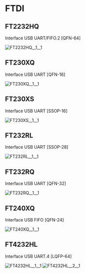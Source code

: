 # FTDI

## FT2232HQ
Interface USB UART/FIFO.2 [QFN-64]

![FT2232HQ__1__1](/preview/images/FTDI__FT2232HQ__1__1.png?raw=true) 

## FT230XQ
Interface USB UART [QFN-16]

![FT230XQ__1__1](/preview/images/FTDI__FT230XQ__1__1.png?raw=true) 

## FT230XS
Interface USB UART [SSOP-16]

![FT230XS__1__1](/preview/images/FTDI__FT230XS__1__1.png?raw=true) 

## FT232RL
Interface USB UART [SSOP-28]

![FT232RL__1__1](/preview/images/FTDI__FT232RL__1__1.png?raw=true) 

## FT232RQ
Interface USB UART [QFN-32]

![FT232RQ__1__1](/preview/images/FTDI__FT232RQ__1__1.png?raw=true) 

## FT240XQ
Interface USB FIFO [QFN-24]

![FT240XQ__1__1](/preview/images/FTDI__FT240XQ__1__1.png?raw=true) 

## FT4232HL
Interface USB UART.4 [LQFP-64]

![FT4232HL__1__1](/preview/images/FTDI__FT4232HL__1__1.png?raw=true) 
![FT4232HL__2__1](/preview/images/FTDI__FT4232HL__2__1.png?raw=true) 

